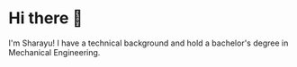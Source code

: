 # Hi there 👋

I'm Sharayu! I have a technical background and hold a bachelor's degree in Mechanical Engineering. 


